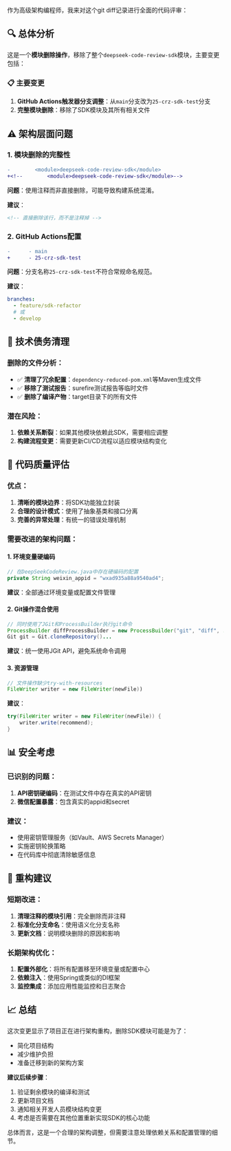作为高级架构编程师，我来对这个git diff记录进行全面的代码评审：

## 🔍 总体分析

这是一个**模块删除操作**，移除了整个`deepseek-code-review-sdk`模块，主要变更包括：

### 📋 主要变更
1. **GitHub Actions触发器分支调整**：从`main`分支改为`25-crz-sdk-test`分支
2. **完整模块删除**：移除了SDK模块及其所有相关文件

## ⚠️ 架构层面问题

### 1. **模块删除的完整性**
```diff
-        <module>deepseek-code-review-sdk</module>
+<!--        <module>deepseek-code-review-sdk</module>-->
```
**问题**：使用注释而非直接删除，可能导致构建系统混淆。

**建议**：
```xml
<!-- 直接删除该行，而不是注释掉 -->
```

### 2. **GitHub Actions配置**
```diff
-      - main
+      - 25-crz-sdk-test
```
**问题**：分支名称`25-crz-sdk-test`不符合常规命名规范。

**建议**：
```yaml
branches:
  - feature/sdk-refactor
  # 或
  - develop
```

## 🔧 技术债务清理

### 删除的文件分析：
- ✅ **清理了冗余配置**：`dependency-reduced-pom.xml`等Maven生成文件
- ✅ **移除了测试报告**：surefire测试报告等临时文件
- ✅ **删除了编译产物**：target目录下的所有文件

### 潜在风险：
1. **依赖关系断裂**：如果其他模块依赖此SDK，需要相应调整
2. **构建流程变更**：需要更新CI/CD流程以适应模块结构变化

## 🎯 代码质量评估

### 优点：
1. **清晰的模块边界**：将SDK功能独立封装
2. **合理的设计模式**：使用了抽象基类和接口分离
3. **完善的异常处理**：有统一的错误处理机制

### 需要改进的架构问题：

#### 1. **环境变量硬编码**
```java
// 在DeepSeekCodeReview.java中存在硬编码的配置
private String weixin_appid = "wxad935a88a9540ad4";
```
**建议**：全部通过环境变量或配置文件管理

#### 2. **Git操作混合使用**
```java
// 同时使用了JGit和ProcessBuilder执行git命令
ProcessBuilder diffProcessBuilder = new ProcessBuilder("git", "diff", ...);
Git git = Git.cloneRepository()...
```
**建议**：统一使用JGit API，避免系统命令调用

#### 3. **资源管理**
```java
// 文件操作缺少try-with-resources
FileWriter writer = new FileWriter(newFile))
```
**建议**：
```java
try(FileWriter writer = new FileWriter(newFile)) {
    writer.write(recommend);
}
```

## 📊 安全考虑

### 已识别的问题：
1. **API密钥硬编码**：在测试文件中存在真实的API密钥
2. **微信配置暴露**：包含真实的appid和secret

### 建议：
- 使用密钥管理服务（如Vault、AWS Secrets Manager）
- 实施密钥轮换策略
- 在代码库中彻底清除敏感信息

## 🚀 重构建议

### 短期改进：
1. **清理注释的模块引用**：完全删除而非注释
2. **标准化分支命名**：使用语义化分支名称
3. **更新文档**：说明模块删除的原因和影响

### 长期架构优化：
1. **配置外部化**：将所有配置移至环境变量或配置中心
2. **依赖注入**：使用Spring或类似的DI框架
3. **监控集成**：添加应用性能监控和日志聚合

## 📈 总结

这次变更显示了项目正在进行架构重构，删除SDK模块可能是为了：
- 简化项目结构
- 减少维护负担
- 准备迁移到新的架构方案

**建议后续步骤**：
1. 验证剩余模块的编译和测试
2. 更新项目文档
3. 通知相关开发人员模块结构变更
4. 考虑是否需要在其他位置重新实现SDK的核心功能

总体而言，这是一个合理的架构调整，但需要注意处理依赖关系和配置管理的细节。
